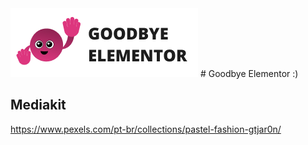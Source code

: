 <img src="https://github.com/markett-dev/goodbye-elementor/blob/main/media/logo-horizontal.png?raw=true">
# Goodbye Elementor :)

## Mediakit
https://www.pexels.com/pt-br/collections/pastel-fashion-gtjar0n/
